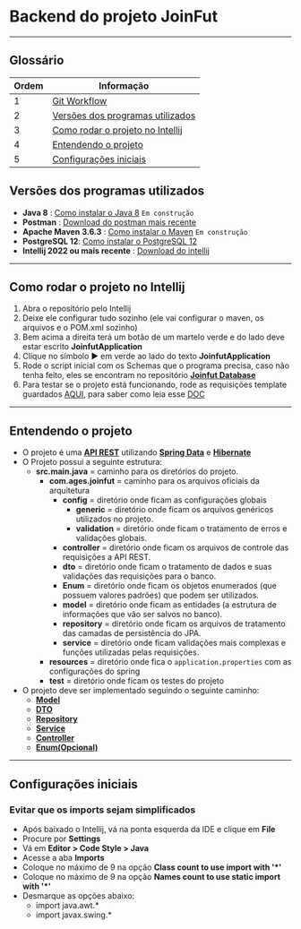 # Backend do projeto JoinFut

---

## Glossário

|Ordem| Informação                                                            |
|---|-----------------------------------------------------------------------|
|1| [Git Workflow](https://tools.ages.pucrs.br/Joinfut/joinfut-wiki/-/wikis/processo#git-workflow)                                         
|2| [Versões dos programas utilizados](#Versões-dos-programas-utilizados) |
|3| [Como rodar o projeto no Intellij](#Como-rodar-o-projeto-no-Intellij) |
|4| [Entendendo o projeto](#Entendendo-o-projeto)                         |
|5| [Configurações iniciais](#Configurações-iniciais)                     |

## Versões dos programas utilizados

* **Java 8** : [Como instalar o Java 8]() `Em construção`
* **Postman** : [Download do postman mais recente](https://www.postman.com/downloads/)
* **Apache Maven 3.6.3** : [Como instalar o Maven]() `Em construção`
* **PostgreSQL 12**: [Como instalar o PostgreSQL 12](https://tools.ages.pucrs.br/Joinfut/joinfut-wiki/-/wikis/instalação#postgresql)
* **Intellij 2022 ou mais recente** : [Download do intellij](https://www.jetbrains.com/pt-br/idea/download/)

---

## Como rodar o projeto no Intellij

1. Abra o repositório pelo Intellij
2. Deixe ele configurar tudo sozinho (ele vai configurar o maven, os arquivos e o POM.xml sozinho)
3. Bem acima a direita terá um botão de um martelo verde e do lado deve estar escrito **JoinfutApplication**
4. Clique no símbolo ▶ em verde ao lado do texto **JoinfutApplication**
5. Rode o script inicial com os Schemas que o programa precisa, caso não tenha feito, eles se encontram no repositório [**Joinfut Database**](https://tools.ages.pucrs.br/Joinfut/joinfut-database)
6. Para testar se o projeto está funcionando, rode as requisições template guardados [AQUI](https://tools.ages.pucrs.br/Joinfut/joinfut-database/-/tree/main/Requisições/Template), para saber como leia esse [DOC](https://tools.ages.pucrs.br/Joinfut/joinfut-database/-/blob/main/README.md)

---

## Entendendo o projeto

* O projeto é uma [**API REST**](https://rockcontent.com/br/blog/rest-api/) utilizando [**Spring Data**](https://spring.io/projects/spring-data) e [**Hibernate**](https://hibernate.org)
* O Projeto possui a seguinte estrutura:
  * **src.main.java** = caminho para os diretórios do projeto.
      * **com.ages.joinfut** = caminho para os arquivos oficiais da arquitetura
          * **config** = diretório onde ficam as configurações globais
              * **generic** = diretório onde ficam os arquivos genéricos utilizados no projeto.
              * **validation** = diretório onde ficam o tratamento de erros e validações globais.
          * **controller** = diretório onde ficam os arquivos de controle das requisições a API REST.
          * **dto** = diretório onde ficam o tratamento de dados e suas validações das requisições para o banco.
          * **Enum** = diretório onde ficam os objetos enumerados (que possuem valores padrões) que podem ser utilizados.
          * **model** = diretório onde ficam as entidades (a estrutura de informações que vão ser salvos no banco).
          * **repository** = diretório onde ficam os arquivos de tratamento das camadas de persistência do JPA.
          * **service** = diretório onde ficam validações mais complexas e funções utilizadas pelas requisições.
      * **resources** = diretório onde fica o `application.properties` com as configurações do spring
      * **test** = diretório onde ficam os testes do projeto
* O projeto deve ser implementado seguindo o seguinte caminho:
  * [**Model**](https://tools.ages.pucrs.br/Joinfut/joinfut-backend/-/blob/main/src/main/java/com/ages/joinfut/model/Template.java)
  * [**DTO**](https://tools.ages.pucrs.br/Joinfut/joinfut-backend/-/blob/main/src/main/java/com/ages/joinfut/dto/TemplateDTO.java)
  * [**Repository**](https://tools.ages.pucrs.br/Joinfut/joinfut-backend/-/blob/main/src/main/java/com/ages/joinfut/repository/TemplateRepository.java)
  * [**Service**](https://tools.ages.pucrs.br/Joinfut/joinfut-backend/-/blob/main/src/main/java/com/ages/joinfut/service/TemplateService.java)
  * [**Controller**](https://tools.ages.pucrs.br/Joinfut/joinfut-backend/-/blob/main/src/main/java/com/ages/joinfut/controller/TemplateController.java)
  * [**Enum(Opcional)**](https://tools.ages.pucrs.br/Joinfut/joinfut-backend/-/blob/main/src/main/java/com/ages/joinfut/Enum/TemplateEnum.java)

---

## Configurações iniciais

### Evitar que os imports sejam simplificados
* Após baixado o Intellij, vá na ponta esquerda da IDE e clique em **File**
* Procure por **Settings**
* Vá em **Editor > Code Style > Java**
* Acesse a aba **Imports**
* Coloque no máximo de 9 na opção **Class count to use import with '*'**
* Coloque no máximo de 9 na opção **Names count to use static import with '*'**
* Desmarque as opções abaixo:
  * import java.awt.*
  * import javax.swing.*

